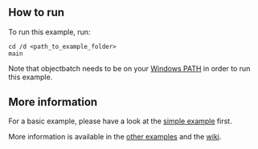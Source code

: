 # 



## How to run

To run this example, run:

	cd /d <path_to_example_folder>
	main

Note that objectbatch needs to be on your [Windows PATH](https://stackoverflow.com/questions/9546324/adding-a-directory-to-the-path-environment-variable-in-windows) in order to run this example.

## More information

For a basic example, please have a look at the [simple example](https://github.com/rbaltrusch/objectbatch/tree/master/examples/simple_class) first.

More information is available in the [other examples](https://github.com/rbaltrusch/objectbatch/tree/master/examples) and the [wiki](https://github.com/rbaltrusch/objectbatch/wiki).
